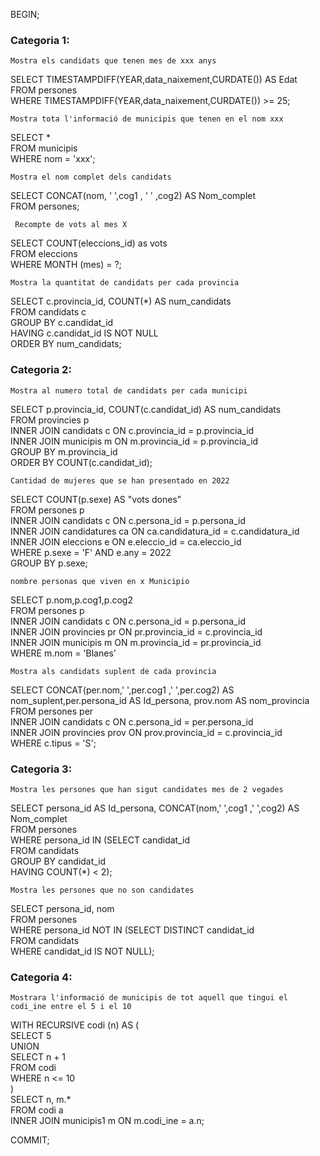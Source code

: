 BEGIN;

### Categoria 1: 

``Mostra els candidats que tenen mes de xxx anys``

SELECT TIMESTAMPDIFF(YEAR,data_naixement,CURDATE()) AS Edat<br>
	FROM persones<br>
WHERE TIMESTAMPDIFF(YEAR,data_naixement,CURDATE()) >= 25;


``Mostra tota l'informació de municipis que tenen en el nom xxx``

SELECT *<br>
	FROM municipis<br>
WHERE nom = 'xxx';

``Mostra el nom complet dels candidats``

SELECT CONCAT(nom, ' ',cog1 , ' ' ,cog2) AS Nom_complet<br>
	FROM persones;

`` Recompte de vots al mes X``

SELECT COUNT(eleccions_id) as vots<br>
	FROM eleccions<br>
WHERE MONTH (mes) = ?;

``Mostra la quantitat de candidats per cada provincia``

SELECT c.provincia_id, COUNT(*) AS num_candidats <br>
	  FROM candidats c<br>
	GROUP BY c.candidat_id<br>
    HAVING c.candidat_id IS NOT NULL<br>
    ORDER BY num_candidats;

### Categoria 2:

``Mostra al numero total de candidats per cada municipi``

SELECT p.provincia_id, COUNT(c.candidat_id) AS num_candidats <br>
FROM provincies p <br>
INNER JOIN candidats c ON c.provincia_id = p.provincia_id <br>
INNER JOIN municipis m ON m.provincia_id = p.provincia_id <br>
GROUP BY m.provincia_id <br>
ORDER BY COUNT(c.candidat_id);
	

``Cantidad de mujeres que se han presentado en 2022``

SELECT COUNT(p.sexe) AS "vots dones" <br>
	FROM persones p <br>
    INNER JOIN candidats c ON c.persona_id = p.persona_id <br>
    INNER JOIN candidatures ca ON ca.candidatura_id = c.candidatura_id <br>
    INNER JOIN eleccions e ON e.eleccio_id = ca.eleccio_id <br>
WHERE p.sexe = 'F' AND e.any = 2022 <br>
GROUP BY p.sexe;

``nombre personas que viven en x Municipio``

SELECT p.nom,p.cog1,p.cog2 <br>
	FROM persones p <br>
    INNER JOIN candidats c ON c.persona_id = p.persona_id <br>
    INNER JOIN provincies pr ON pr.provincia_id = c.provincia_id <br>
    INNER JOIN municipis m ON m.provincia_id = pr.provincia_id <br>
WHERE m.nom = 'Blanes'

``Mostra als candidats suplent de cada provincia``

SELECT CONCAT(per.nom,' ',per.cog1 ,' ',per.cog2) AS nom_suplent,per.persona_id AS Id_persona, prov.nom AS nom_provincia <br>
	FROM persones per <br>
	INNER JOIN candidats c ON c.persona_id = per.persona_id <br>
	INNER JOIN provincies prov ON prov.provincia_id = c.provincia_id <br>
WHERE c.tipus = 'S';

### Categoria 3:
``Mostra les persones que han sigut candidates mes de 2 vegades``

SELECT persona_id AS Id_persona, CONCAT(nom,' ',cog1 ,' ',cog2) AS Nom_complet <br>
	FROM persones<br>
WHERE persona_id IN (SELECT candidat_id<br>
						FROM candidats<br>
						GROUP BY candidat_id<br>
					HAVING COUNT(*) < 2);<br>

``Mostra les persones que no son candidates``

SELECT persona_id, nom <br>
	FROM persones <br>
WHERE persona_id NOT IN (SELECT DISTINCT candidat_id <br>
								FROM candidats <br>
                                WHERE candidat_id IS NOT NULL);




### Categoria 4:

``Mostrara l'informació de municipis de tot aquell que tingui el codi_ine entre el 5 i el 10``

WITH RECURSIVE codi (n) AS (<br>
SELECT 5<br>
UNION<br>
SELECT n + 1<br>
FROM codi<br>
WHERE n <= 10<br>
)<br>
SELECT n, m.*<br>
	FROM codi a<br>
    INNER JOIN municipis1 m ON m.codi_ine = a.n;


COMMIT;
